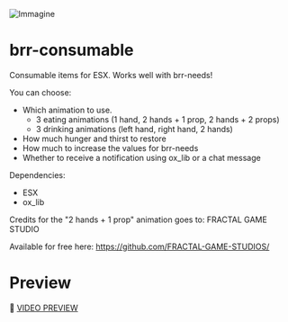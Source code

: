 ![Immagine](https://r2.fivemanage.com/U0ult3ptgFxO6kTpmb6mn/consumable.jpg)

# brr-consumable

Consumable items for ESX. Works well with brr-needs!

You can choose:

- Which animation to use.
  - 3 eating animations (1 hand, 2 hands + 1 prop, 2 hands + 2 props)
  - 3 drinking animations (left hand, right hand, 2 hands)
- How much hunger and thirst to restore
- How much to increase the values for brr-needs
- Whether to receive a notification using ox_lib or a  chat message

Dependencies:

- ESX
- ox_lib

Credits for the "2 hands + 1 prop" animation goes to: FRACTAL GAME STUDIO

Available for free here: https://github.com/FRACTAL-GAME-STUDIOS/

# Preview

🎥 [VIDEO PREVIEW](https://www.youtube.com/watch?v=ugjElgP3ezI)

